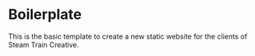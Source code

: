 # Boilerplate

This is the basic template to create a new static website for the clients of Steam Train Creative.